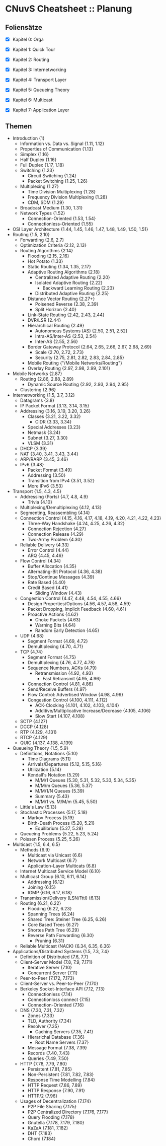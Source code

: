 # CNuvS Cheatsheet :: Planung

## Foliensätze

* [x] Kapitel 0: Orga
* [x] Kapitel 1: Quick Tour
* [x] Kapitel 2: Routing
* [x] Kapitel 3: Internetworking
* [x] Kapitel 4: Transport Layer
* [x] Kapitel 5: Queueing Theory
* [x] Kapitel 6: Multicast
* [x] Kapitel 7: Application Layer



## Themen

* Introduction {1}
    - Information vs. Data vs. Signal {1.11, 1.12}
    - Properties of Communication {1.13}
    - Simplex {1.16}
    - Half Duplex {1.16}
    - Full Duplex {1.17, 1.18}
    - Switching {1.23}
        + Circuit Switching {1.24}
        + Packet Switching {1.25, 1.26}
    - Multiplexing {1.27}
        + Time Division Multiplexing {1.28}
        + Frequency Division Multiplexing {1.28}
        + CDM, SDM {1.29}
    - Broadcast Medium {1.30, 1.31}
    - Network Types {1.52}
        + Connection-Oriented {1.53, 1.54}
        + Connectionless-Oriented {1.55}
* OSI Layer Architecture {1.44, 1.45, 1.46, 1.47, 1.48, 1.49, 1.50, 1.51}
* Routing {1.5, 2.10}
    - Forwarding {2.6, 2.7}
    - Optimization Criteria {2.12, 2.13}
    - Routing Algorithms {2.14}
        + Flooding {2.15, 2.16}
        + Hot Potato {1.33}
        + Static Routing {1.34, 1.35, 2.17}
        + Adaptive Routing Algorithms {2.18}
            * Centralized Adaptive Routing {2.20}
            * Isolated Adaptive Routing {2.22}
                - Backward Learning Routing {2.23}
            * Distributed Adaptive Routing {2.25}
        + Distance Vector Routing {2.27+}
            * Poisened Reverse {2.38, 2.39}
            * Split Horizon {2.40}
        + Link-State Routing {2.42, 2.43, 2.44}
        + DVR/LSR {2.44}
        + Hierarchical Routing {2.49}
            * Autonomous Systems (AS) {2.50, 2.51, 2.52}
            * Intra-AS/Inter-AS {2.53, 2.54}
            * Inter-AS {2.55, 2.56}
        + Border Gateway Protocol {2.64, 2.65, 2.66, 2.67, 2.68, 2.69}
            * Scale {2.70, 2.72, 2.73}
            * Security {2.75, 2.81, 2.82, 2.83, 2.84, 2.85}
        + Mobile Routing {"/Mobile Networks/Routing"}
        + Overlay Routing {2.97, 2.98, 2.99, 2.101}
* Mobile Networks {2.87}
    - Routing {2.86, 2.88, 2.89}
        + Dynamic Source Routing {2.92, 2.93, 2.94, 2.95}
    - Clustering {2.96}
* Internetworking {1.5, 3.7, 3.12}
    - Datagrams {3.8}
    - IP Packet Format {3.13, 3.14, 3.15}
    - Addressing {3.16, 3.19, 3.20, 3.26}
        + Classes {3.21, 3.22, 3.32}
            * CIDR {3.33, 3.34}
        + Special Addresses {3.23}
        + Netmask {3.24}
        + Subnet {3.27, 3.30}
        + VLSM {3.31}
    - DHCP {3.39}
    - NAT {3.40, 3.41, 3.43, 3.44}
    - ARP/RARP {3.45, 3.46}
    - IPv6 {3.48}
        + Packet Format {3.49}
        + Addressing {3.50}
        + Transition from IPv4 {3.51, 3.52}
        + More IPv6 {3.53}
* Transport {1.5, 4.3, 4.5}
    - Addressing (Ports) {4.7, 4.8, 4.9}
        + Trivia {4.10}
    - Multiplexing/Demultiplexing {4.12, 4.13}
    - Segmenting, Reassembling {4.14}
    - Connection Control {4.15, 4.16, 4.17, 4.18, 4.19, 4.20, 4.21, 4.22, 4.23}
        + Three-Way Handshake {4.24, 4.25, 4.26, 4.32}
        + Connection Rejection {4.27}
        + Connection Release {4.29}
        + Two-Army Problem {4.30}
    - Reliable Delivery {4.33}
        + Error Control {4.44}
        + ARQ {4.45, 4.46}
    - Flow Control {4.34}
        + Buffer Allocation {4.35}
        + Alternating-Bit Protocol {4.36, 4.38}
        + Stop/Continue Messages {4.39}
        + Rate Based {4.40}
        + Credit Based {4.41}
            * Sliding Window {4.43}
    - Congestion Control {4.47, 4.48, 4.54, 4.55, 4.66}
        + Design Properties/Options {4.56, 4.57, 4.58, 4.59}
        + Packet Dropping, Implicit Feedback {4.60, 4.61}
        + Proactive Actions {4.62}
            * Choke Packets {4.63}
            * Warning Bits {4.64}
            * Random Early Detection {4.65}
    - UDP {4.68}
        + Segment Format {4.69, 4.72}
        + Demultiplexing {4.70, 4.71}
    - TCP {4.74}
        + Segment Format {4.75}
        + Demultiplexing {4.76, 4.77, 4.78}
        + Sequence Numbers, ACKs {4.79}
            * Retransmission {4.92, 4.93}
                - Fast Retransmit {4.95, 4.96}
        + Connection Control {4.81, 4.86}
        + Send/Receive Buffers {4.97}
        + Flow Control: Advertised Window {4.98, 4.99}
        + Congestion Control {4.100, 4.111, 4.112}
            * ACK-Clocking {4.101, 4.102, 4.103, 4.104}
            * Additive/Multiplicative Increase/Decrease {4.105, 4.106}
            * Slow Start {4.107, 4.108}
    - SCTP {4.127}
    - DCCP {4.128}
    - RTP {4.129, 4.131}
    - RTCP {4.129}
    - QUIC {4.137, 4.138, 4.139}
* Queueing Theory {1.5, 5.9}
    - Definitions, Notations {5.10}
        + Time Diagrams {5.11}
        + Arrivals/Departures {5.12, 5.15, 5.16}
        + Utilization {5.14}
        + Kendall's Notation {5.29}
            * M/M/1 Queues {5.30, 5.31, 5.32, 5.33, 5.34, 5.35}
            * M/M/m Queues {5.36, 5.37}
            * M/M/1/N Queues {5.39}
            * Summary {5.43}
            * M/M/1 vs. M/M/m {5.45, 5.50}
    - Little's Law {5.13}
    - Stochastic Processes {5.17, 5.18}
        + Markov Process {5.19}
        + Birth-Death Process {5.20, 5.21}
            * Equilibrium {5.27, 5.28}
    - Queueing Problems {5.22, 5.23, 5.24}
    - Poissen Process {5.25, 5.26}
* Multicast {1.5, 6.4, 6.5}
    - Methods {6.9}
        + Multicast via Unicast {6.6}
        + Network Multicast {6.7}
        + Application-Layer Multicats {6.8}
    - Internet Multicast Service Model {6.10}
    - Multicast Group {6.10, 6.11, 6.14}
        + Addressing {6.12}
        + Joining {6.15}
        + IGMP {6.16, 6.17, 6.18}
    - Transmission/Delivery (LSN/TttI) {6.13}
    - Routing {6.21, 6.22}
        + Flooding {6.22, 6.23}
        + Spanning Trees {6.24}
        + Shared Tree: Steiner Tree {6.25, 6.26}
        + Core Based Trees {6.27}
        + Shortes Path Tree {6.29}
        + Reverse Path Forwarding {6.30}
            * Pruning {6.31}
    - Reliable Multicast (NACK) {6.34, 6.35, 6.36}
* Applications/Distributed Systems {1.5, 7.3, 7.4}
    - Definition of Distributed {7.6, 7.7}
    - Client-Server Model {7.8, 7.9, 7.171}
        + Iterative Server {7.10}
        + Concurrent Server {7.11}
    - Peer-to-Peer {7.172, 7.173}
    - Client-Server vs. Peer-to-Peer {7.170}
    - Berkeley Socket-Interface API {7.12, 7.13}
        + Connectionless {7.14}
        + Connectionloss connect {7.15}
        + Connection-Oriented {7.16}
    - DNS {7.30, 7.31, 7.32}
        + Zones {7.33}
        + TLD, Authority {7.34}
        + Resolver {7.35}
            * Caching Servers {7.35, 7.41}
        + Hierarichal Database {7.36}
            * Root Name Servers {7.37}
        + Message Format {7.38, 7.39}
        + Records {7.40, 7.43}
        + Queries {7.49, 7.50}
    - HTTP {7.78, 7.79, 7.80}
        + Persistent {7.81, 7.85}
        + Non-Persistent {7.81, 7.82, 7.83}
        + Response Time Modelling {7.84}
        + HTTP Request {7.86, 7.89}
        + HTTP Response {7.90, 7.91}
        + HTTP/2 {7.96}
    - Usages of Decentralization {7.174}
        + P2P File Sharing {7.175}
        + P2P Centralized Directory {7.176, 7.177}
        + Query Flooding {7.178}
        + Gnutella {7.178, 7.179, 7.180}
        + KaZaA {7.181, 7.182}
        + DHT {7.183}
        + Chord {7.184}
